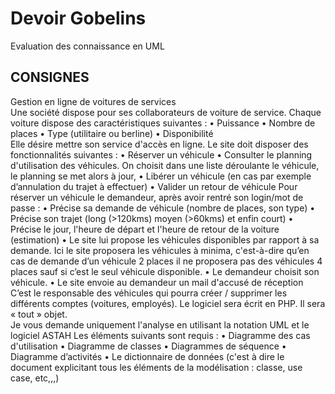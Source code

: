 # Devoir Gobelins

Evaluation des connaissance en UML

## CONSIGNES

Gestion en ligne de voitures de services  
Une société dispose pour ses collaborateurs de voiture de service. Chaque voiture dispose des caractéristiques suivantes :
 • Puissance 
 • Nombre de places
 • Type (utilitaire ou berline)
 • Disponibilité  
Elle désire mettre son service d'accès en ligne. 
Le site doit disposer des fonctionnalités suivantes :
 • Réserver un véhicule
 • Consulter le planning d'utilisation des véhicules. On choisit dans une liste déroulante le véhicule, le planning se met alors à jour, 
 • Libérer un véhicule (en cas par exemple d’annulation du trajet à effectuer) 
 • Valider un retour de véhicule  Pour réserver un véhicule  le demandeur, après avoir rentré son login/mot de passe : 
	• Précise sa demande de véhicule (nombre de places, son type) 
	• Précise son trajet (long (>120kms) moyen (>60kms) et enfin court) 
	• Précise le jour, l'heure de départ et l'heure de retour de la voiture (estimation) 
• Le site lui propose les véhicules disponibles par rapport à sa demande. Ici le site proposera les véhicules à minima, c'est-à-dire qu’en cas de demande d’un véhicule 2 places il ne proposera pas des véhicules 4 places sauf si c’est le seul véhicule disponible.
• Le demandeur choisit son véhicule. 
• Le site envoie au demandeur un mail d'accusé de réception  
C’est le responsable des véhicules qui pourra créer / supprimer les différents comptes (voitures, employés). Le logiciel sera écrit en PHP. Il sera « tout » objet.  
Je vous demande uniquement l'analyse en utilisant la notation UML et le logiciel ASTAH  Les éléments suivants sont requis :
 • Diagramme des cas d'utilisation • Diagramme de classes 
 • Diagrammes de séquence 
 • Diagramme d’activités 
 • Le dictionnaire de données (c'est à dire le document explicitant tous les éléments de la modélisation : classe, use case, etc,,,) 